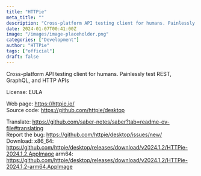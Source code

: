 ```yaml
---
title: "HTTPie"
meta_title: ""
description: "Cross-platform API testing client for humans. Painlessly test REST, GraphQL, and HTTP APIs"
date: 2024-01-07T00:41:00Z
image: "/images/image-placeholder.png"
categories: ["Development"]
author: "HTTPie"
tags: ["official"]
draft: false
---
```


Cross-platform API testing client for humans. Painlessly test REST, GraphQL, and HTTP APIs

License: EULA

Web page: https://httpie.io/  
Source code: https://github.com/httpie/desktop

Translate: https://github.com/saber-notes/saber?tab=readme-ov-file#translating  
Report the bug: https://github.com/httpie/desktop/issues/new/  
Download:   x86_64: https://github.com/httpie/desktop/releases/download/v2024.1.2/HTTPie-2024.1.2.AppImage
            arm64: https://github.com/httpie/desktop/releases/download/v2024.1.2/HTTPie-2024.1.2-arm64.AppImage
